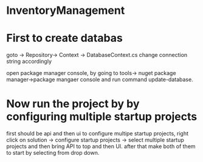 # InventoryManagement
# First to create databas
  goto -> Repository-> Context -> DatabaseContext.cs
      change connection string accordingly
      
  open package manager console, by going to tools-> nuget package manager->package mangaer console  and run command update-database.


# Now run the project by by configuring multiple startup projects 
  first should be api and then ui 
  to configure multipe startup projects,  right click on solution -> configure startup projects -> select multiple startup projects and then
  bring API to top and then UI. after that make both of them to start  by selecting from drop down.
